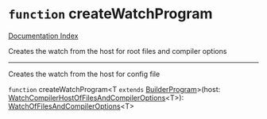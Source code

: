 # `function` createWatchProgram

[Documentation Index](../README.md)

Creates the watch from the host for root files and compiler options

------

Creates the watch from the host for config file

`function` createWatchProgram\<T `extends` [BuilderProgram](../interface.BuilderProgram/README.md)>(host: [WatchCompilerHostOfFilesAndCompilerOptions](../interface.WatchCompilerHostOfFilesAndCompilerOptions/README.md)\<T>): [WatchOfFilesAndCompilerOptions](../interface.WatchOfFilesAndCompilerOptions/README.md)\<T>